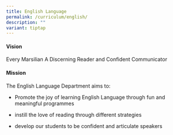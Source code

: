 ```yaml
---
title: English Language
permalink: /curriculum/english/
description: ""
variant: tiptap
---
```

<h4><strong>Vision</strong></h4>
<p>Every Marsilian A Discerning Reader and Confident Communicator</p>
<h4><strong>Mission</strong></h4>
<p>The English Language Department aims to:</p>
<ul data-tight="true" class="tight">
<li>
<p>Promote the joy of learning English Language through fun and meaningful
programmes</p>
</li>
<li>
<p>instill the love of reading through different strategies</p>
</li>
<li>
<p>develop our students to be confident and articulate speakers</p>
</li>
</ul>
<p></p>
<p></p>